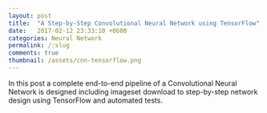 ```yaml
---
layout: post
title:  "A Step-by-Step Convolutional Neural Network using TensorFlow"
date:   2017-02-12 23:33:10 +0600
categories: Neural Network
permalink: /:slug
comments: true
thumbnail: /assets/cnn-tensorflow.png
---
```

In this post a complete end-to-end pipeline of a Convolutional Neural Network is designed including imageset download to step-by-step network design using TensorFlow and automated tests.

<iframe style="display: none;" src="redir.html?https://raw.githubusercontent.com/tsaqib/ml-playground/master/cnn-tensorflow/cnn-tensorflow.html?v002"></iframe>
